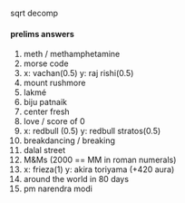 sqrt decomp

#### prelims answers

1. meth / methamphetamine
2. morse code
3. x: vachan(0.5) y: raj rishi(0.5)
4. mount rushmore
5. lakmé
6. biju patnaik
7. center fresh
8. love / score of 0
9. x: redbull (0.5) y: redbull stratos(0.5)
10. breakdancing / breaking
11. dalal street
12. M&Ms (2000 == MM in roman numerals)
13. x: frieza(1) y: akira toriyama (+420 aura)
14. around the world in 80 days
15. pm narendra modi